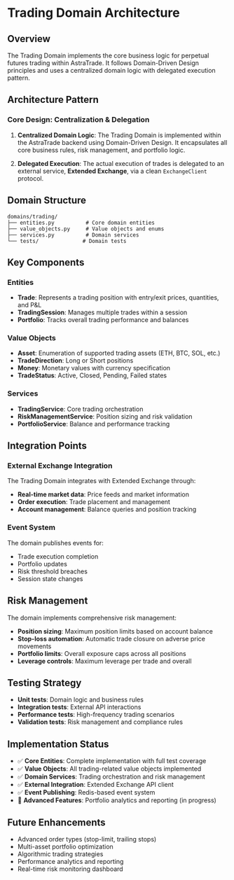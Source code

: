 # Trading Domain Architecture

## Overview

The Trading Domain implements the core business logic for perpetual futures trading within AstraTrade. It follows Domain-Driven Design principles and uses a centralized domain logic with delegated execution pattern.

## Architecture Pattern

### Core Design: Centralization & Delegation

1. **Centralized Domain Logic**: The Trading Domain is implemented within the AstraTrade backend using Domain-Driven Design. It encapsulates all core business rules, risk management, and portfolio logic.

2. **Delegated Execution**: The actual execution of trades is delegated to an external service, **Extended Exchange**, via a clean `ExchangeClient` protocol.

## Domain Structure

```
domains/trading/
├── entities.py          # Core domain entities
├── value_objects.py     # Value objects and enums
├── services.py          # Domain services
└── tests/              # Domain tests
```

## Key Components

### Entities

- **Trade**: Represents a trading position with entry/exit prices, quantities, and P&L
- **TradingSession**: Manages multiple trades within a session
- **Portfolio**: Tracks overall trading performance and balances

### Value Objects

- **Asset**: Enumeration of supported trading assets (ETH, BTC, SOL, etc.)
- **TradeDirection**: Long or Short positions
- **Money**: Monetary values with currency specification
- **TradeStatus**: Active, Closed, Pending, Failed states

### Services

- **TradingService**: Core trading orchestration
- **RiskManagementService**: Position sizing and risk validation
- **PortfolioService**: Balance and performance tracking

## Integration Points

### External Exchange Integration

The Trading Domain integrates with Extended Exchange through:

- **Real-time market data**: Price feeds and market information
- **Order execution**: Trade placement and management
- **Account management**: Balance queries and position tracking

### Event System

The domain publishes events for:

- Trade execution completion
- Portfolio updates
- Risk threshold breaches
- Session state changes

## Risk Management

The domain implements comprehensive risk management:

- **Position sizing**: Maximum position limits based on account balance
- **Stop-loss automation**: Automatic trade closure on adverse price movements
- **Portfolio limits**: Overall exposure caps across all positions
- **Leverage controls**: Maximum leverage per trade and overall

## Testing Strategy

- **Unit tests**: Domain logic and business rules
- **Integration tests**: External API interactions
- **Performance tests**: High-frequency trading scenarios
- **Validation tests**: Risk management and compliance rules

## Implementation Status

- ✅ **Core Entities**: Complete implementation with full test coverage
- ✅ **Value Objects**: All trading-related value objects implemented
- ✅ **Domain Services**: Trading orchestration and risk management
- ✅ **External Integration**: Extended Exchange API client
- ✅ **Event Publishing**: Redis-based event system
- 🔄 **Advanced Features**: Portfolio analytics and reporting (in progress)

## Future Enhancements

- Advanced order types (stop-limit, trailing stops)
- Multi-asset portfolio optimization
- Algorithmic trading strategies
- Performance analytics and reporting
- Real-time risk monitoring dashboard